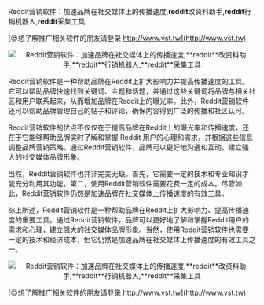 Reddit营销软件：加速品牌在社交媒体上的传播速度,**reddit**改资料助手,**reddit**行销机器人,**reddit**采集工具

[😍想了解推广相关软件的朋友请登录 http://www.vst.tw](http://www.vst.tw)

 <center><img src="https://vst.tw/MP4/tuiguang/png/1.png" alt="Reddit营销软件：加速品牌在社交媒体上的传播速度,**reddit**改资料助手,**reddit**行销机器人,**reddit**采集工具"></center>

Reddit营销软件是一种帮助品牌在Reddit上扩大影响力并提高传播速度的工具。它可以帮助品牌快速找到关键词、主题和话题，并通过这些关键词将品牌与相关社区和用户联系起来，从而增加品牌在Reddit上的曝光率。此外，Reddit营销软件还可以帮助品牌管理自己的帖子和评论，确保内容得到广泛的传播和社区认可。

Reddit营销软件的优点不仅仅在于提高品牌在Reddit上的曝光率和传播速度，还在于它能够帮助品牌实时了解和掌握 Reddit 用户的心理和需求，并根据这些信息调整品牌营销策略。通过Reddit营销软件，品牌可以更好地沟通和互动，建立强大的社交媒体品牌形象。

当然，Reddit营销软件也并非完美无缺。首先，它需要一定的技术和专业知识才能充分利用其功能。第二，使用Reddit营销软件需要花费一定的成本。尽管如此，Reddit营销软件仍然是加速品牌在社交媒体上传播速度的有效工具。

综上所述，Reddit营销软件是一种帮助品牌在Reddit上扩大影响力、提高传播速度的重要工具。通过Reddit营销软件，品牌可以更好地了解和掌握Reddit用户的需求和心理，建立强大的社交媒体品牌形象。当然，使用Reddit营销软件也需要一定的技术和经济成本，但它仍然是加速品牌在社交媒体上传播速度的有效工具之一。

 <center><img src="https://vst.tw/MP4/tuiguang/png/5.png" alt="Reddit营销软件：加速品牌在社交媒体上的传播速度,**reddit**改资料助手,**reddit**行销机器人,**reddit**采集工具"></center>

[😍想了解推广相关软件的朋友请登录 http://www.vst.tw](http://www.vst.tw)



